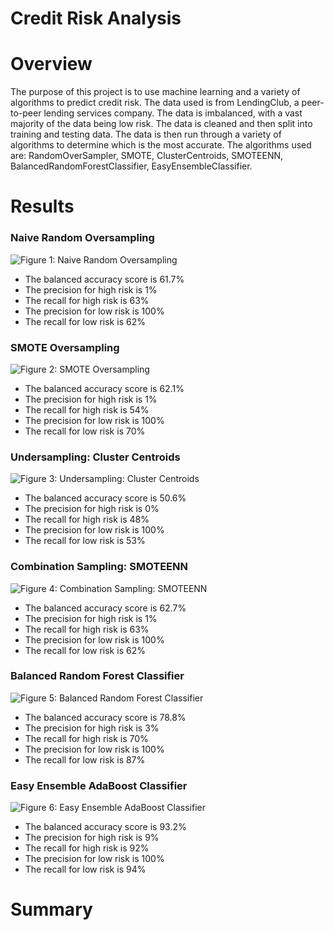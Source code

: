 # Credit Risk Analysis

# Overview
The purpose of this project is to use machine learning and a variety of algorithms to predict credit risk. The data used is from LendingClub, a peer-to-peer lending services company. The data is imbalanced, with a vast majority of the data being low risk. The data is cleaned and then split into training and testing data. The data is then run through a variety of algorithms to determine which is the most accurate. The algorithms used are: RandomOverSampler, SMOTE, ClusterCentroids, SMOTEENN, BalancedRandomForestClassifier, EasyEnsembleClassifier.

# Results
### Naive Random Oversampling
![Figure 1: Naive Random Oversampling](Figures/Fig1.png)
- The balanced accuracy score is 61.7%
- The precision for high risk is 1%
- The recall for high risk is 63%
- The precision for low risk is 100%
- The recall for low risk is 62%

### SMOTE Oversampling
![Figure 2: SMOTE Oversampling](Figures/Fig2.png)
- The balanced accuracy score is 62.1%
- The precision for high risk is 1%
- The recall for high risk is 54%
- The precision for low risk is 100%
- The recall for low risk is 70%

### Undersampling: Cluster Centroids
![Figure 3: Undersampling: Cluster Centroids](Figures/Fig3.png)
- The balanced accuracy score is 50.6%
- The precision for high risk is 0%
- The recall for high risk is 48%
- The precision for low risk is 100%
- The recall for low risk is 53%

### Combination Sampling: SMOTEENN
![Figure 4: Combination Sampling: SMOTEENN](Figures/Fig4.png)
- The balanced accuracy score is 62.7%
- The precision for high risk is 1%
- The recall for high risk is 63%
- The precision for low risk is 100%
- The recall for low risk is 62%

### Balanced Random Forest Classifier
![Figure 5: Balanced Random Forest Classifier](Figures/Fig5.png)
- The balanced accuracy score is 78.8%
- The precision for high risk is 3%
- The recall for high risk is 70%
- The precision for low risk is 100%
- The recall for low risk is 87%

### Easy Ensemble AdaBoost Classifier
![Figure 6: Easy Ensemble AdaBoost Classifier](Figures/Fig6.png)
- The balanced accuracy score is 93.2%
- The precision for high risk is 9%
- The recall for high risk is 92%
- The precision for low risk is 100%
- The recall for low risk is 94%

# Summary
